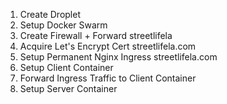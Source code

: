 1. Create Droplet
2. Setup Docker Swarm
3. Create Firewall + Forward streetlifela 
4. Acquire Let's Encrypt Cert streetlifela.com
5. Setup Permanent Nginx Ingress streetlifela.com
6. Setup Client Container
7. Forward Ingress Traffic to Client Container
8. Setup Server Container

